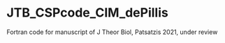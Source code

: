 # JTB_CSPcode_CIM_dePillis
Fortran code for manuscript of J Theor Biol, Patsatzis 2021, under review
